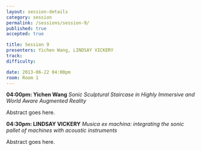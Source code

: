 ```yaml
---
layout: session-details
category: session
permalink: /sessions/session-9/
published: true
accepted: true

title: Session 9
presenters: Yichen Wang, LINDSAY VICKERY
track:
difficulty:

date: 2013-06-22 04:00pm
room: Room 1
---
```


**04:00pm: Yichen Wang**
_Sonic Sculptural Staircase in Highly Immersive and World Aware Augmented Reality_

Abstract goes here.

**04:30pm: LINDSAY VICKERY**
_Musica ex machina: integrating the sonic pallet of machines with acoustic instruments_

Abstract goes here.
